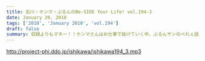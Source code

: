 ```yaml
---
title: 石川・ホンマ・ぶるんのBe-SIDE Your Life! vol.194-3
date: January 20, 2010
tags: ['2010', 'January 2010', 'vol.194']
draft: false
summary: 収録よりもマネー！！ホンマさんはお仕事で抜けていく中、ぶるんサンのぺれぇ話全開でお届けします。NAMAE
---
```


http://project-phi.ddo.jp/ishikawa/ishikawa194_3.mp3

